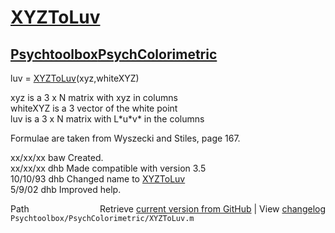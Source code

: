 # [XYZToLuv](XYZToLuv)
## [Psychtoolbox](Psychtoolbox)[PsychColorimetric](PsychColorimetric)

luv = [XYZToLuv](XYZToLuv)(xyz,whiteXYZ)  
  
xyz is a 3 x N matrix with xyz in columns  
whiteXYZ is a 3 vector of the white point  
luv is a 3 x N matrix with L\*u\*v\* in the columns  
  
Formulae are taken from Wyszecki and Stiles, page 167.  
  
xx/xx/xx    baw  Created.  
xx/xx/xx    dhb  Made compatible with version 3.5  
10/10/93    dhb  Changed name to [XYZToLuv](XYZToLuv)  
5/9/02      dhb  Improved help.  




<div class="code_header" style="text-align:right;">
  <span style="float:left;">Path&nbsp;&nbsp;</span> <span class="counter">Retrieve <a href=
  "https://raw.github.com/Psychtoolbox-3/Psychtoolbox-3/beta/Psychtoolbox/PsychColorimetric/XYZToLuv.m">current version from GitHub</a> | View <a href=
  "https://github.com/Psychtoolbox-3/Psychtoolbox-3/commits/beta/Psychtoolbox/PsychColorimetric/XYZToLuv.m">changelog</a></span>
</div>
<div class="code">
  <code>Psychtoolbox/PsychColorimetric/XYZToLuv.m</code>
</div>

